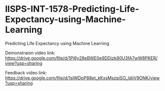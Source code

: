 # llSPS-INT-1578-Predicting-Life-Expectancy-using-Machine-Learning
Predicting Life Expectancy using Machine Learning

Demonstraion video link: https://drive.google.com/file/d/1Pj6y28eBWE0e9DDizk80U3fA7wW8PKER/view?usp=sharing

Feedback video link: https://drive.google.com/file/d/1sIWDpP88et_kKxsMszpiSO_ldiiV9ONK/view?usp=sharing
